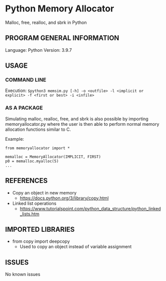 # Python Memory Allocator
Malloc, free, realloc, and sbrk in Python

## PROGRAM GENERAL INFORMATION

Language: Python
Version: 3.9.7

## USAGE

### COMMAND LINE

Execution: ```$python3 memsim.py [-h] -o <outfile> -l <implicit or explicit> -f <first or best> -i <infile>```

### AS A PACKAGE

Simulating malloc, realloc, free, and sbrk is also possible by importing memoryallocator.py where the user is then able to perform normal memory allocation functions similar to C.

Example:

```
from memoryallocator import *

memalloc = MemoryAllocator(IMPLICIT, FIRST)
p0 = memalloc.myalloc(5)
...
```

## REFERENCES

* Copy an object in new memory
  * https://docs.python.org/3/library/copy.html
* Linked list operations
  * https://www.tutorialspoint.com/python_data_structure/python_linked_lists.htm
  
## IMPORTED LIBRARIES

* from copy import deepcopy
  * Used to copy an object instead of variable assignment

## ISSUES

No known issues
